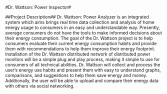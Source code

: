 #Dr. Wattson: Power Inspector#

##Project Description##
Dr. Wattson: Power Analyzer is an integrated system which aims brings real time data collection and analysis of home energy usage to consumers in an easy and understandable way. Presently, average consumers do not have the tools to make informed decisions about their energy consumption. The goal of the Dr. Wattson project is to help consumers evaluate their current energy consumption habits and provide them with recommendations to help them improve their energy footprint. Installation of the Dr. Wattson distributed network of distributed power monitors will be a simple plug and play process, making it simple to use for consumers of all technical abilities. Dr. Wattson will collect and process the user’s energy use habits and present them with easy to understand graphs, comparisons, and suggestions to help them save energy and money. Additionally, the user will be able to upload and compare their energy data with others via social networking.

